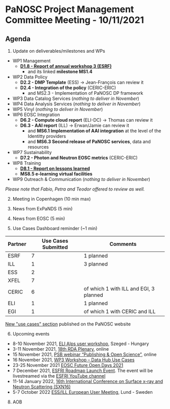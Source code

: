 PaNOSC Project Management Committee Meeting - 10/11/2021 
=========================================================

Agenda
------	

1. Update on deliverables/milestones and WPs
* WP1 Management
  * **[D1.8 - Report of annual workshop 3 (ESRF)](https://docs.google.com/document/d/1SMgBX47nRbMpyKx09MC6EEpCY1ZN2vxu/edit#)**
    * and its linked **milestone MS1.4** 
* WP2 Data Policy
  * **D2.2 - DMP Template** (ESS) -> Jean-François can review it
  * **D2.4 - Integration of the policy** (CERIC-ERIC)
    * and MS2.3 - Implementation of PaNOSC DP framework
* WP3 Data Catalog Services (*nothing to deliver in November*)
* WP4 Data Analysis Services (*nothing to deliver in November*)
* WP5 Vinyl (*nothing to deliver in November*)
* WP6 EOSC Integration
  * **D6.2 - Compute cloud report** (ELI-DC) -> Thomas can review it
  * **D6.3 - AAI report** (ILL) -> Erwan/Jamie can review it
    * and **MS6.1 Implementation of AAI integration** at the level of the Identitty providers
    * and **MS6.3 Second release of PaNOSC services**, data and resources 
* WP7 Sustainability
  * **D7.2 - Photon and Neutron EOSC metrics** (CERIC-ERIC)
* WP8 Training
  * **[D8.1 - Report on lessons learned](https://docs.google.com/document/d/1VJg_BWmWUEJYWtU65mO_p-PFNMEBxOAx/edit?dls=true)**
  * **MS8.5 e-learning virtual facilities**
* WP9 Outreach & Communication (*nothing to deliver in November*)

*Please note that Fabio, Petra and Teodor offered to review as well.*


2. Meeting in Copenhagen (10 min max)

3. News from ExPaNDS (5 min)

4. News from EOSC (5 min)

5. Use Cases Dashboard reminder (~1 min)

| Partner | Use Cases Submitted | Comments |
| ------- | ------------------- | -------- |
| ESRF  |  7  | 1 planned   |
| ILL   |  1  | 3 planned  | of which 1 w CERIC and EGI)
| ESS   |  2  |   |
| XFEL  |  7  |   |
| CERIC |  6  | of which 1 with ILL and EGI, 3 planned |
| ELI   |  1  | 1 planned  |
| EGI   |  1  | of which 1 with CERIC and ILL | 

[New "use cases" section](https://www.panosc.eu/all-use-cases/) published on the PaNOSC website

6. Upcoming events
* 8-10 November 2021, [ELI Alps user workshop](https://www.eli-alps.hu/indico/event/46/), Szeged - Hungary
* 3-11 November 2021, [18th RDA Plenary](https://www.rd-alliance.org/plenaries/rda-18th-plenary-meeting-virtual), online
* 15 November 2021, [PSB webinar “Publishing & Open Science”](https://www.panosc.eu/events/join-the-webinar-publishing-open-science/), online
* 16 November 2021, [WP3 Workshop – Data Hub Use Cases](https://www.panosc.eu/events/wp3-workshop-data-hub-use-cases/)
* 23-25 November 2021 [EOSC Future Open Days 2021](https://www.panosc.eu/events/eosc-future-open-days/)
* 7 December 2021, [ESFRI Roadmap Launch Event](https://www.esfri.eu/esfri-events/launch-2021-esfri-roadmap). The event will be livestreamed via the [ESFRI YouTube channel](https://www.youtube.com/c/ESFRI-EU)
* 11-14 January 2022, [16th International Conference on Surface x-ray and Neutron Scattering (SXN16)](https://www.sxns16.org/) 
* 5-7 October 2022 [ESS/ILL European User Meeting](http://www.neutrons4europe.com/), Lund - Sweden

8. AOB
